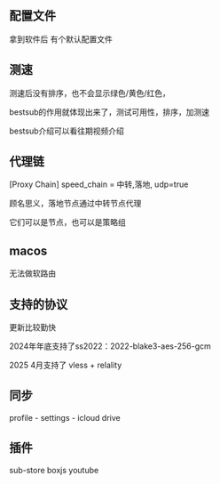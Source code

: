## 配置文件
拿到软件后 有个默认配置文件

## 测速
测速后没有排序，也不会显示绿色/黄色/红色，

bestsub的作用就体现出来了，测试可用性，排序，加测速

bestsub介绍可以看往期视频介绍

## 代理链
[Proxy Chain]
speed_chain = 中转,落地, udp=true

顾名思义，落地节点通过中转节点代理

它们可以是节点，也可以是策略组

## macos

无法做软路由

## 支持的协议

更新比较勤快

2024年年底支持了ss2022：2022-blake3-aes-256-gcm

2025 4月支持了 vless + relality

## 同步
profile - settings - icloud drive

## 插件

sub-store
boxjs
youtube
